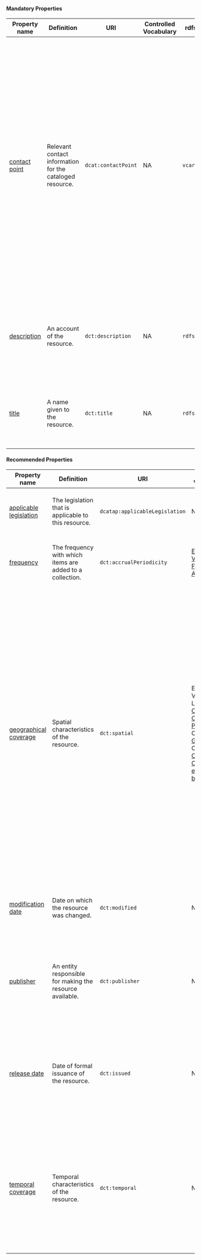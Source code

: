 #### Mandatory Properties

<table>
  <thead>
    <tr>
      <th>Property name</th>
      <th>Definition</th>
      <th>URI</th>
      <th>Controlled Vocabulary</th>
      <th>rdfs:Range</th>
      <th>Usage Note</th>
      <th>Cardinality</th>
    </tr>
  </thead>
  <tbody>
    <tr>
      <td><a href="https://www.w3.org/TR/vocab-dcat-3/#Property:resource_contact_point">contact point</a></td>
      <td>Relevant contact information for the cataloged resource.</td>
      <td><code>dcat:contactPoint</code></td>
      <td>NA</td>
      <td><code>vcard:Kind</code></td>
      <td>This property points to a contact point (department or person) that can answer questions about the dataset series. Details on how to describe these are provided under class <code>vcard:Kind</code>. <br> Whenever possible, use <strong>general contact information</strong> (for example from a department) instead of contact information of an individual.</td>
      <td>1..*</td>
    </tr>
    <tr>
      <td><a href="http://purl.org/dc/terms/description">description</a></td>
      <td>An account of the resource.</td>
      <td><code>dct:description</code></td>
      <td>NA</td>
      <td><code>rdfs:Literal</code></td>
      <td>Provide a brief description of the dataset series in the catalog. You can repeat this in multiple languages.</td>
      <td>1..*</td>
    </tr>
    <tr>
      <td><a href="http://purl.org/dc/terms/title">title</a></td>
      <td>A name given to the resource.</td>
      <td><code>dct:title</code></td>
      <td>NA</td>
      <td><code>rdfs:Literal</code></td>
      <td>Provide a unique title for your Dataset Series. It can be provided in multiple languages.</td>
      <td>1..*</td>
    </tr>
  </tbody>
</table>

#### Recommended Properties 

<table>
  <thead>
    <tr>
      <th>Property name</th>
      <th>Definition</th>
      <th>URI</th>
      <th>Controlled Vocabulary</th>
      <th>rdfs:Range</th>
      <th>Usage Note</th>
      <th>Cardinality</th>
    </tr>
  </thead>
  <tbody>
    <tr>
      <td><a href="http://data.europa.eu/r5r/applicableLegislation">applicable legislation</a></td>
      <td>The legislation that is applicable to this resource.</td>
      <td><code>dcatap:applicableLegislation</code></td>
      <td>NA</td>
      <td><code>eli:LegalResource</code></td>
      <td>The legislation that mandates the creation or management of the Dataset Series.</td>
      <td>0..*</td>
    </tr>
    <tr>
      <td><a href="http://purl.org/dc/terms/accrualPeriodicity">frequency</a></td>
      <td>The frequency with which items are added to a collection.</td>
      <td><code>dct:accrualPeriodicity</code></td>
      <td><a href="http://publications.europa.eu/resource/authority/frequency">EU Vocabularies Frequency Authority List</a></td>
      <td><code>skos:Concept</code></td>
      <td>The frequency of a dataset series is not equal to the frequency of the dataset in the collection.</td>
      <td>0..1</td>
    </tr>
    <tr>
      <td><a href="http://purl.org/dc/terms/spatial">geographical coverage</a></td>
      <td>Spatial characteristics of the resource.</td>
      <td><code>dct:spatial</code></td>
      <td>
        EU Vocabularies Lists: <br>
        <a href="http://publications.europa.eu/resource/authority/continent/">Continents</a> <br>
        <a href="http://publications.europa.eu/resource/authority/country">Countries</a> <br>
        <a href="http://publications.europa.eu/resource/authority/place/">Places</a> <br>
        OR <br>
        <a href="http://sws.geonames.org/">Geonames</a> OR <br>
        <a href="https://vocabs.cbs.nl/nl/">CBS Classificaties en begrippen</a>
      </td>
      <td><code>dct:Location</code></td>
      <td>The EU Vocabularies Name Authority Lists must be used for <a href="https://publications.europa.eu/resource/authority/continent/">continents</a>, <a href="https://publications.europa.eu/resource/authority/country">countries</a>, and <a href="https://publications.europa.eu/resource/authority/place/">places</a> that are in those lists. If a particular location is not in one of the mentioned Named Authority Lists, <a href="https://sws.geonames.org/">Geonames URIs</a> must be used. For districts or neighbourhoods in NL, the <a href="https://vocabs.cbs.nl/nl/">Dutch vocab</a> can be used. However, it might in many cases be desirable to keep the geographical coverage broader (e.g., indicating that NL is covered) to avoid exposing detailed information about the subjects' locations.</td>
      <td>0..*</td>
    </tr>
    <tr>
      <td><a href="http://purl.org/dc/terms/modified">modification date</a></td>
      <td>Date on which the resource was changed.</td>
      <td><code>dct:modified</code></td>
      <td>NA</td>
      <td><code>xsd:dateTime</code></td>
      <td>This does not correspond to the most recently modified dataset in the collection of the dataset series.</td>
      <td>0..1</td>
    </tr>
    <tr>
      <td><a href="http://purl.org/dc/terms/publisher">publisher</a></td>
      <td>An entity responsible for making the resource available.</td>
      <td><code>dct:publisher</code></td>
      <td>NA</td>
      <td><code>foaf:Agent</code></td>
      <td>The publisher of the dataset series may not be the publisher of all datasets. E.g., a digital archive could take over the publishing of older datasets in the series.</td>
      <td>0..1</td>
    </tr>
    <tr>
      <td><a href="http://purl.org/dc/terms/issued">release date</a></td>
      <td>Date of formal issuance of the resource.</td>
      <td><code>dct:issued</code></td>
      <td>NA</td>
      <td><code>xsd:dateTime</code></td>
      <td>This refers to the moment when the dataset series was established as a managed resource. This is not equal to the release date of the oldest dataset in the collection of the dataset series.</td>
      <td>0..1</td>
    </tr>
    <tr>
      <td><a href="http://purl.org/dc/terms/temporal">temporal coverage</a></td>
      <td>Temporal characteristics of the resource.</td>
      <td><code>dct:temporal</code></td>
      <td>NA</td>
      <td><code>dct:PeriodOfTime</code></td>
      <td>When temporal coverage is a dimension in the dataset series, then the temporal coverage of each dataset in the collection should be part of the temporal coverage. In that case, an open-ended value is recommended, e.g., after 2012.</td>
      <td>0..*</td>
    </tr>
  </tbody>
</table>
